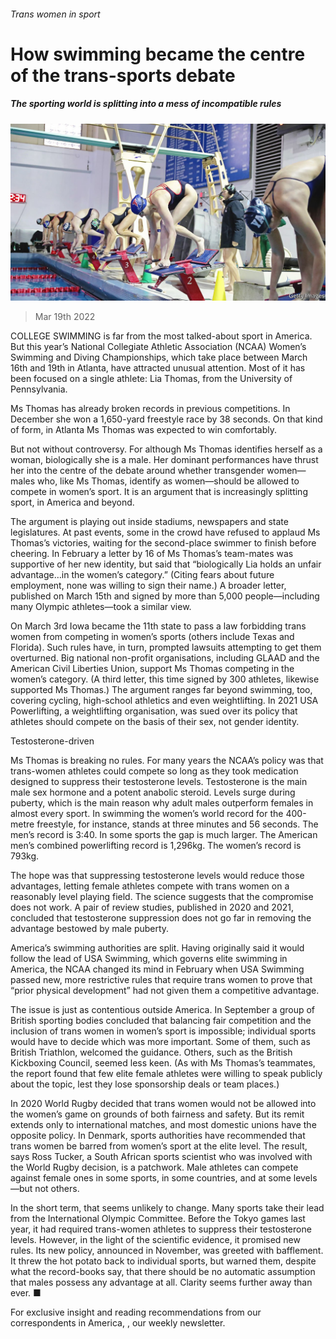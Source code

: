 ###### Trans women in sport

# How swimming became the centre of the trans-sports debate 

##### The sporting world is splitting into a mess of incompatible rules 

![image](images/20220319_USP003_0.jpg) 

> Mar 19th 2022 

COLLEGE SWIMMING is far from the most talked-about sport in America. But this year’s National Collegiate Athletic Association (NCAA) Women’s Swimming and Diving Championships, which take place between March 16th and 19th in Atlanta, have attracted unusual attention. Most of it has been focused on a single athlete: Lia Thomas, from the University of Pennsylvania.

Ms Thomas has already broken records in previous competitions. In December she won a 1,650-yard freestyle race by 38 seconds. On that kind of form, in Atlanta Ms Thomas was expected to win comfortably.


But not without controversy. For although Ms Thomas identifies herself as a woman, biologically she is a male. Her dominant performances have thrust her into the centre of the debate around whether transgender women—males who, like Ms Thomas, identify as women—should be allowed to compete in women’s sport. It is an argument that is increasingly splitting sport, in America and beyond.

The argument is playing out inside stadiums, newspapers and state legislatures. At past events, some in the crowd have refused to applaud Ms Thomas’s victories, waiting for the second-place swimmer to finish before cheering. In February a letter by 16 of Ms Thomas’s team-mates was supportive of her new identity, but said that “biologically Lia holds an unfair advantage…in the women’s category.” (Citing fears about future employment, none was willing to sign their name.) A broader letter, published on March 15th and signed by more than 5,000 people—including many Olympic athletes—took a similar view.

On March 3rd Iowa became the 11th state to pass a law forbidding trans women from competing in women’s sports (others include Texas and Florida). Such rules have, in turn, prompted lawsuits attempting to get them overturned. Big national non-profit organisations, including GLAAD and the American Civil Liberties Union, support Ms Thomas competing in the women’s category. (A third letter, this time signed by 300 athletes, likewise supported Ms Thomas.) The argument ranges far beyond swimming, too, covering cycling, high-school athletics and even weightlifting. In 2021 USA Powerlifting, a weightlifting organisation, was sued over its policy that athletes should compete on the basis of their sex, not gender identity.

Testosterone-driven

Ms Thomas is breaking no rules. For many years the NCAA’s policy was that trans-women athletes could compete so long as they took medication designed to suppress their testosterone levels. Testosterone is the main male sex hormone and a potent anabolic steroid. Levels surge during puberty, which is the main reason why adult males outperform females in almost every sport. In swimming the women’s world record for the 400-metre freestyle, for instance, stands at three minutes and 56 seconds. The men’s record is 3:40. In some sports the gap is much larger. The American men’s combined powerlifting record is 1,296kg. The women’s record is 793kg.

The hope was that suppressing testosterone levels would reduce those advantages, letting female athletes compete with trans women on a reasonably level playing field. The science suggests that the compromise does not work. A pair of review studies, published in 2020 and 2021, concluded that testosterone suppression does not go far in removing the advantage bestowed by male puberty.

America’s swimming authorities are split. Having originally said it would follow the lead of USA Swimming, which governs elite swimming in America, the NCAA changed its mind in February when USA Swimming passed new, more restrictive rules that require trans women to prove that “prior physical development” had not given them a competitive advantage.

The issue is just as contentious outside America. In September a group of British sporting bodies concluded that balancing fair competition and the inclusion of trans women in women’s sport is impossible; individual sports would have to decide which was more important. Some of them, such as British Triathlon, welcomed the guidance. Others, such as the British Kickboxing Council, seemed less keen. (As with Ms Thomas’s teammates, the report found that few elite female athletes were willing to speak publicly about the topic, lest they lose sponsorship deals or team places.)

In 2020 World Rugby decided that trans women would not be allowed into the women’s game on grounds of both fairness and safety. But its remit extends only to international matches, and most domestic unions have the opposite policy. In Denmark, sports authorities have recommended that trans women be barred from women’s sport at the elite level. The result, says Ross Tucker, a South African sports scientist who was involved with the World Rugby decision, is a patchwork. Male athletes can compete against female ones in some sports, in some countries, and at some levels—but not others.

In the short term, that seems unlikely to change. Many sports take their lead from the International Olympic Committee. Before the Tokyo games last year, it had required trans-women athletes to suppress their testosterone levels. However, in the light of the scientific evidence, it promised new rules. Its new policy, announced in November, was greeted with bafflement. It threw the hot potato back to individual sports, but warned them, despite what the record-books say, that there should be no automatic assumption that males possess any advantage at all. Clarity seems further away than ever. ■

For exclusive insight and reading recommendations from our correspondents in America, , our weekly newsletter.

